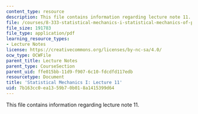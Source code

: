 ```yaml
---
content_type: resource
description: This file contains information regarding lecture note 11.
file: /courses/8-333-statistical-mechanics-i-statistical-mechanics-of-particles-fall-2013/7b163cc0ea1359b70b018a1415399d64_MIT8_333F13_Lec11.pdf
file_size: 191783
file_type: application/pdf
learning_resource_types:
- Lecture Notes
license: https://creativecommons.org/licenses/by-nc-sa/4.0/
ocw_type: OCWFile
parent_title: Lecture Notes
parent_type: CourseSection
parent_uid: ffe015bb-11d9-f907-6c10-fdcdfd117edb
resourcetype: Document
title: 'Statistical Mechanics I: Lecture 11'
uid: 7b163cc0-ea13-59b7-0b01-8a1415399d64
---
```

This file contains information regarding lecture note 11.